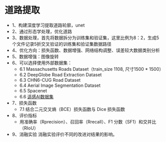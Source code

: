 # 道路提取

- 1、构建深度学习提取道路轮廓，unet
- 2、通过形态学处理，优化道路
- 3、数据处理，首先将数据拆分为训练集和验证集，这里比例为8：2，生成5个文件记录5折交叉验证的训练集和验证集数据路径
- 4、优化方向：损失函数、数据增强、网络结构调整、误差较大数据类别分析
- 5、数据增强：图像旋转
- 6、可以选择使用外部数据集：
  - 6.1 Massachusetts Roads Dataset（train_size 1108, 尺寸1500 * 1500）
  - 6.2 DeepGlobe Road Extraction Dataset
  - 6.3 CHN6-CUG Road Dataset
  - 6.4 Aerial Image Segmentation Dataset
  - 6.5 Spacenet
  - 6.6 [遥感AI数据集](https://blog.csdn.net/nominior/article/details/105247990)
- 7、损失函数
  - 7.1 结合二元交叉熵（BCE）损失函数与 Dice 损失函数
- 8、评价指标
  - 用准确率（Rprecision）、召回率（Rrecall）、F1 分数（SF1）和交并比（RIoU）
- 9、消融实验
  消融实验评价不同的改进对结果的影响。

